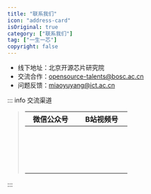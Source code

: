```yaml
---
title: "联系我们"
icon: "address-card"
isOriginal: true
category: ["联系我们"]
tag: ["一生一芯"]
copyright: false
---
```


- 线下地址：北京开源芯片研究院
- 交流合作：opensource-talents@bosc.ac.cn
- 问题反馈：miaoyuyang@ict.ac.cn

::: info 交流渠道
> | 微信公众号 | B站视频号 |
> |:---:|:---:|
> | <a qrcode-container :href="qrcodeWeChat" target="_blank"><qrcode-vue :value="qrcodeWeChat" :render-as="qrcodeRenderAs" :margin="qrcodeMargin" :level="qrcodeLevel" /></a> | <a qrcode-container :href="qrcodeBiliBili" target="_blank"><qrcode-vue :value="qrcodeBiliBili" :render-as="qrcodeRenderAs" :margin="qrcodeMargin" :level="qrcodeLevel" /></a> |
:::

<style lang="scss" scoped>
    [qrcode-container] {
        display: block;
        border-radius: 5px;
        overflow: hidden;
        width: 100px;
        height: 100px;
    }
</style>

<script>
    import QrcodeVue from "qrcode.vue";

    export default {
        data() {
            return {
                qrcodeRenderAs: "svg",
                qrcodeMargin: 3,
                qrcodeLevel: "L",
                qrcodeWeChat: "http://weixin.qq.com/r/VRPOytXE8h2OKZGpb0bR",
                qrcodeBiliBili: "https://space.bilibili.com/2107852263"
            }
        },
        components: {
            QrcodeVue
        }
    }
</script>
